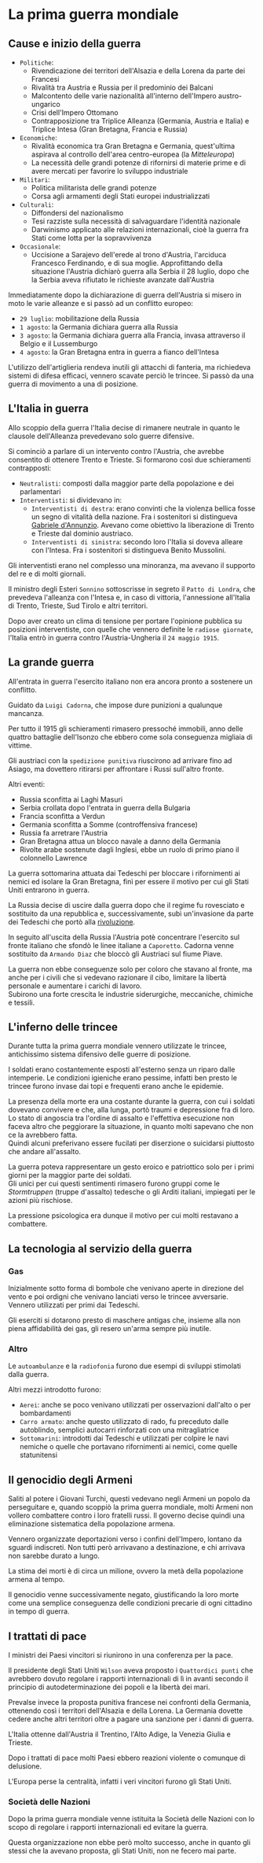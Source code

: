 # La prima guerra mondiale

## Cause e inizio della guerra

- `Politiche`:
  - Rivendicazione dei territori dell'Alsazia e della Lorena da parte dei Francesi
  - Rivalità tra Austria e Russia per il predominio dei Balcani
  - Malcontento delle varie nazionalità all'interno dell'Impero austro-ungarico
  - Crisi dell'Impero Ottomano
  - Contrapposizione tra Triplice Alleanza (Germania, Austria e Italia) e Triplice Intesa (Gran Bretagna, Francia e Russia)
- `Economiche`:
  - Rivalità economica tra Gran Bretagna e Germania, quest'ultima aspirava al controllo dell'area centro-europea (la *Mitteleuropa*)
  - La necessità delle grandi potenze di rifornirsi di materie prime e di avere mercati per favorire lo sviluppo industriale
- `Militari`:
  - Politica militarista delle grandi potenze
  - Corsa agli armamenti degli Stati europei industrializzati
- `Culturali`:
  - Diffondersi del nazionalismo
  - Tesi razziste sulla necessità di salvaguardare l'identità nazionale
  - Darwinismo applicato alle relazioni internazionali, cioè la guerra fra Stati come lotta per la sopravvivenza
- `Occasionale`:
  - Uccisione a Sarajevo dell'erede al trono d'Austria, l'arciduca Francesco Ferdinando, e di sua moglie. Approfittando della situazione l'Austria dichiarò guerra alla Serbia il 28 luglio, dopo che la Serbia aveva rifiutato le richieste avanzate dall'Austria

Immediatamente dopo la dichiarazione di guerra dell'Austria si misero in moto le varie alleanze e si passò ad un conflitto europeo:
- `29 luglio`: mobilitazione della Russia
- `1 agosto`: la Germania dichiara guerra alla Russia
- `3 agosto`: la Germania dichiara guerra alla Francia, invasa attraverso il Belgio e il Lussemburgo
- `4 agosto`: la Gran Bretagna entra in guerra a fianco dell'Intesa

L'utilizzo dell'artiglieria rendeva inutili gli attacchi di fanteria, ma richiedeva sistemi di difesa efficaci, vennero scavate perciò le trincee. Si passò da una guerra di movimento a una di posizione.

## L'Italia in guerra

Allo scoppio della guerra l'Italia decise di rimanere neutrale in quanto le clausole dell'Alleanza prevedevano solo guerre difensive.

Si cominciò a parlare di un intervento contro l'Austria, che avrebbe consentito di ottenere Trento e Trieste. Si formarono così due schieramenti contrapposti:
- `Neutralisti`: composti dalla maggior parte della popolazione e dei parlamentari
- `Interventisti`: si dividevano in:
  - `Interventisti di destra`: erano convinti che la violenza bellica fosse un segno di vitalità della nazione. Fra i sostenitori si distingueva [Gabriele d'Annunzio][gabriele-d-annunzio]. Avevano come obiettivo la liberazione di Trento e Trieste dal dominio austriaco.
  - `Interventisti di sinistra`: secondo loro l'Italia si doveva alleare con l'Intesa. Fra i sostenitori si distingueva Benito Mussolini.

Gli interventisti erano nel complesso una minoranza, ma avevano il supporto del re e di molti giornali.

Il ministro degli Esteri `Sonnino` sottoscrisse in segreto il `Patto di Londra`, che prevedeva l'alleanza con l'Intesa e, in caso di vittoria, l'annessione all'Italia di Trento, Trieste, Sud Tirolo e altri territori.

Dopo aver creato un clima di tensione per portare l'opinione pubblica su posizioni interventiste, con quelle che vennero definite le `radiose giornate`, l'Italia entrò in guerra contro l'Austria-Ungheria il `24 maggio 1915`.

## La grande guerra

All'entrata in guerra l'esercito italiano non era ancora pronto a sostenere un conflitto.

Guidato da `Luigi Cadorna`, che impose dure punizioni a qualunque mancanza.

Per tutto il 1915 gli schieramenti rimasero pressoché immobili, anno delle quattro battaglie dell'Isonzo che ebbero come sola conseguenza migliaia di vittime.

Gli austriaci con la `spedizione punitiva` riuscirono ad arrivare fino ad Asiago, ma dovettero ritirarsi per affrontare i Russi sull'altro fronte.

Altri eventi:
- Russia sconfitta ai Laghi Masuri
- Serbia crollata dopo l'entrata in guerra della Bulgaria
- Francia sconfitta a Verdun
- Germania sconfitta a Somme (controffensiva francese)
- Russia fa arretrare l'Austria
- Gran Bretagna attua un blocco navale a danno della Germania
- Rivolte arabe sostenute dagli Inglesi, ebbe un ruolo di primo piano il colonnello Lawrence

La guerra sottomarina attuata dai Tedeschi per bloccare i rifornimenti ai nemici ed isolare la Gran Bretagna, finì per essere il motivo per cui gli Stati Uniti entrarono in guerra.

La Russia decise di uscire dalla guerra dopo che il regime fu rovesciato e sostituito da una repubblica e, successivamente, subì un'invasione da parte dei Tedeschi che portò alla [rivoluzione][rivoluzione-russa].

In seguito all'uscita della Russia l'Austria potè concentrare l'esercito sul fronte italiano che sfondò le linee italiane a `Caporetto`. Cadorna venne sostituito da `Armando Diaz` che bloccò gli Austriaci sul fiume Piave.

La guerra non ebbe conseguenze solo per coloro che stavano al fronte, ma anche per i civili che si vedevano razionare il cibo, limitare la libertà personale e aumentare i carichi di lavoro.\
Subirono una forte crescita le industrie siderurgiche, meccaniche, chimiche e tessili.

## L'inferno delle trincee

Durante tutta la prima guerra mondiale vennero utilizzate le trincee, antichissimo sistema difensivo delle guerre di posizione.

I soldati erano costantemente esposti all'esterno senza un riparo dalle intemperie. Le condizioni igieniche erano pessime, infatti ben presto le trincee furono invase dai topi e frequenti erano anche le epidemie.

La presenza della morte era una costante durante la guerra, con cui i soldati dovevano convivere e che, alla lunga, portò traumi e depressione fra di loro. Lo stato di angoscia tra l'ordine di assalto e l'effettiva esecuzione non faceva altro che peggiorare la situazione, in quanto molti sapevano che non ce la avrebbero fatta.\
Quindi alcuni preferivano essere fucilati per diserzione o suicidarsi piuttosto che andare all'assalto.

La guerra poteva rappresentare un gesto eroico e patriottico solo per i primi giorni per la maggior parte dei soldati.\
Gli unici per cui questi sentimenti rimasero furono gruppi come le *Stormtruppen* (truppe d'assalto) tedesche o gli Arditi italiani, impiegati per le azioni più rischiose.

La pressione psicologica era dunque il motivo per cui molti restavano a combattere.

## La tecnologia al servizio della guerra

### Gas

Inizialmente sotto forma di bombole che venivano aperte in direzione del vento e poi ordigni che venivano lanciati verso le trincee avversarie. Vennero utilizzati per primi dai Tedeschi.

Gli eserciti si dotarono presto di maschere antigas che, insieme alla non piena affidabilità dei gas, gli resero un'arma sempre più inutile.

### Altro

Le `autoambulanze` e la `radiofonia` furono due esempi di sviluppi stimolati dalla guerra.

Altri mezzi introdotto furono:
- `Aerei`: anche se poco venivano utilizzati per osservazioni dall'alto o per bombardamenti
- `Carro armato`: anche questo utilizzato di rado, fu preceduto dalle autoblindo, semplici autocarri rinforzati con una mitragliatrice
- `Sottomarini`: introdotti dai Tedeschi e utilizzati per colpire le navi nemiche o quelle che portavano rifornimenti ai nemici, come quelle statunitensi

## Il genocidio degli Armeni

Saliti al potere i Giovani Turchi, questi vedevano negli Armeni un popolo da perseguitare e, quando scoppiò la prima guerra mondiale, molti Armeni non vollero combattere contro i loro fratelli russi. Il governo decise quindi una eliminazione sistematica della popolazione armena.

Vennero organizzate deportazioni verso i confini dell'Impero, lontano da sguardi indiscreti. Non tutti però arrivavano a destinazione, e chi arrivava non sarebbe durato a lungo.

La stima dei morti è di circa un milione, ovvero la metà della popolazione armena al tempo.

Il genocidio venne successivamente negato, giustificando la loro morte come una semplice conseguenza delle condizioni precarie di ogni cittadino in tempo di guerra.

## I trattati di pace

I ministri dei Paesi vincitori si riunirono in una conferenza per la pace.

Il presidente degli Stati Uniti `Wilson` aveva proposto i `Quattordici punti` che avrebbero dovuto regolare i rapporti internazionali di lì in avanti secondo il principio di autodeterminazione dei popoli e la libertà dei mari.

Prevalse invece la proposta punitiva francese nei confronti della Germania, ottenendo così i territori dell'Alsazia e della Lorena. La Germania dovette cedere anche altri territori oltre a pagare una sanzione per i danni di guerra.

L'Italia ottenne dall'Austria il Trentino, l'Alto Adige, la Venezia Giulia e Trieste.

Dopo i trattati di pace molti Paesi ebbero reazioni violente o comunque di delusione.

L'Europa perse la centralità, infatti i veri vincitori furono gli Stati Uniti.

### Società delle Nazioni

Dopo la prima guerra mondiale venne istituita la Società delle Nazioni con lo scopo di regolare i rapporti internazionali ed evitare la guerra.

Questa organizzazione non ebbe però molto successo, anche in quanto gli stessi che la avevano proposta, gli Stati Uniti, non ne fecero mai parte.

[rivoluzione-russa]: La-rivoluzione-russa.md

[gabriele-d-annunzio]: https://github.com/alex-sandri/riassunti-italiano/blob/main/Gabriele-D-Annunzio.md
